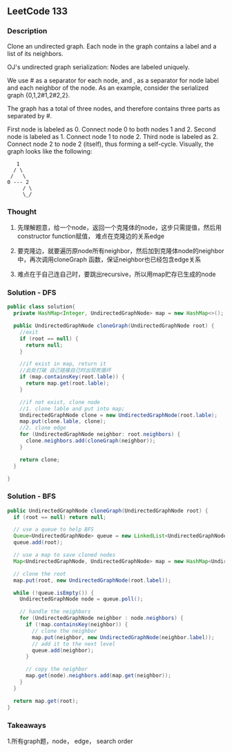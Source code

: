 ## LeetCode 133

### Description
Clone an undirected graph. Each node in the graph contains a label and a list of its neighbors.


OJ's undirected graph serialization:
Nodes are labeled uniquely.

We use # as a separator for each node, and , as a separator for node label and each neighbor of the node.
As an example, consider the serialized graph {0,1,2#1,2#2,2}.

The graph has a total of three nodes, and therefore contains three parts as separated by #.

First node is labeled as 0. Connect node 0 to both nodes 1 and 2.
Second node is labeled as 1. Connect node 1 to node 2.
Third node is labeled as 2. Connect node 2 to node 2 (itself), thus forming a self-cycle.
Visually, the graph looks like the following:

       1
      / \
     /   \
    0 --- 2
         / \
         \_/


### Thought
1. 先理解题意，给一个node，返回一个克隆体的node，这步只需提值，然后用constructor function赋值， 难点在克隆边的关系edge

2. 要克隆边，就要遍历原node所有neighbor，然后加到克隆体node的neighbor中，再次调用cloneGraph 函数，保证neighbor也已经包含edge关系

3. 难点在于自己连自己时，要跳出recursive，所以用map贮存已生成的node



### Solution - DFS
``` java
public class solution{
  private HashMap<Integer, UndirectedGraphNode> map = new HashMap<>();

  public UndirectedGraphNode cloneGraph(UndirectedGraphNode root) {
    //exit
    if (root == null) {
      return null;
    }

    //if exist in map, return it
    //此处打破 自己链接自己时出现死循环
    if (map.containsKey(root.lable)) {
      return map.get(root.lable);
    }

    //if not exist, clone node
    //1. clone lable and put into map;
    UndirectedGraphNode clone = new UndirectedGraphNode(root.lable);
    map.put(clone.lable, clone);
    //2. clone edge
    for (UndirectedGraphNode neighbor: root.neighbors) {
      clone.neighbors.add(cloneGraph(neighbor));
    }

    return clone;
  }

}
```

### Solution - BFS
```java
public UndirectedGraphNode cloneGraph(UndirectedGraphNode root) {
  if (root == null) return null;

  // use a queue to help BFS
  Queue<UndirectedGraphNode> queue = new LinkedList<UndirectedGraphNode>();
  queue.add(root);

  // use a map to save cloned nodes
  Map<UndirectedGraphNode, UndirectedGraphNode> map = new HashMap<UndirectedGraphNode, UndirectedGraphNode>();

  // clone the root
  map.put(root, new UndirectedGraphNode(root.label));

  while (!queue.isEmpty()) {
    UndirectedGraphNode node = queue.poll();

    // handle the neighbors
    for (UndirectedGraphNode neighbor : node.neighbors) {
      if (!map.containsKey(neighbor)) {
        // clone the neighbor
        map.put(neighbor, new UndirectedGraphNode(neighbor.label));
        // add it to the next level
        queue.add(neighbor);
      }

      // copy the neighbor
      map.get(node).neighbors.add(map.get(neighbor));
    }
  }

  return map.get(root);
}
```
### Takeaways
1.所有graph题，node， edge， search order
